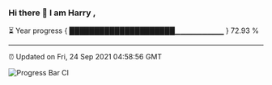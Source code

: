 ### Hi there 👋 I am Harry , 

⏳ Year progress { █████████████████████▁▁▁▁▁▁▁▁▁ } 72.93 %

---

⏰ Updated on Fri, 24 Sep 2021 04:58:56 GMT

![Progress Bar CI](https://github.com/duykhang68/duykhang68/workflows/Progress%20Bar%20CI/badge.svg)
